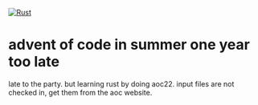 [![Rust](https://github.com/srecnig/aoc22/actions/workflows/rust.yml/badge.svg)](https://github.com/srecnig/aoc22/actions/workflows/rust.yml)

# advent of code in summer one year too late
late to the party. but learning rust by doing aoc22. input files are not checked in, get them from the aoc website.
